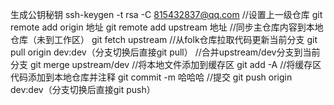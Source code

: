 生成公钥秘钥
ssh-keygen -t rsa -C 815432837@qq.com
//设置上一级仓库
git remote add origin 地址
git remote add upstream 地址
//同步主仓库内容到本地仓库（未到工作区）
git fetch upstream 
//从folk仓库拉取代码更新当前分支
git pull origin dev:dev（分支切换后直接git pull）
//合并upstream/dev分支到当前分支
git merge upstream/dev
//将本地文件添加到缓存区
git add -A
//将缓存区代码添加到本地仓库并注释
git commit  -m 哈哈哈
//提交
git push origin dev:dev（分支切换后直接git push）

